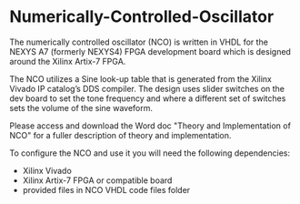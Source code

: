 # Numerically-Controlled-Oscillator

The numerically controlled oscillator (NCO) is written in VHDL for the NEXYS A7 (formerly NEXYS4) FPGA development board which is designed around the Xilinx Artix-7 FPGA.

The NCO utilizes a Sine look-up table that is generated from the Xilinx Vivado IP catalog’s DDS compiler. The design uses slider switches on the dev board to set the tone frequency and where a different set of switches sets the volume of the sine waveform.

Please access and download the Word doc "Theory and Implementation of NCO" for a fuller description of theory and implementation.

To configure the NCO and use it you will need the following dependencies:
* Xilinx Vivado       
* Xilinx Artix-7 FPGA or compatible board
* provided files in NCO VHDL code files folder
